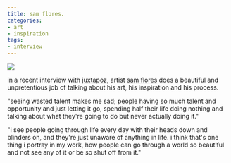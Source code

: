 ```yaml
---
title: sam flores.
categories:
- art
- inspiration
tags:
- interview
---
```


![](/blog/old-uploads/2008/11/samflores.jpg)

in a recent interview with [juxtapoz](http://www.juxtapoz.com/), artist [sam flores](http://www.samflores.com/) does a beautiful and unpretentious job of talking about his art, his inspiration and his process.

"seeing wasted talent makes me sad; people having so much talent and opportunity and just letting it go, spending half their life doing nothing and talking about what they're going to do but never actually doing it."

"i see people going through life every day with their heads down and blinders on, and they're just unaware of anything in life. i think that's one thing i portray in my work, how people can go through a world so beautiful and not see any of it or be so shut off from it."

